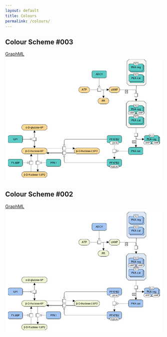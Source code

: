 ```yaml
---
layout: default
title: Colours
permalink: /colours/
---
```


## Colour Scheme #003

<a href="/images/colours/CS003.graphml">GraphML</a> &nbsp; 
<img src="/images/colours/CS003.png" width="600"/>  

## Colour Scheme #002

<a href="/images/colours/CS002.graphml">GraphML</a> &nbsp;  
<img src="/images/colours/CS002.png" width="600"/>  

